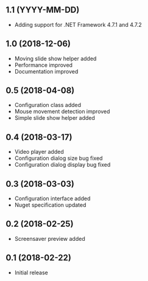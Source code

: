 ## 1.1 (YYYY-MM-DD)

- Adding support for .NET Framework 4.7.1 and 4.7.2

## 1.0 (2018-12-06)

- Moving slide show helper added
- Performance improved
- Documentation improved

## 0.5 (2018-04-08)

- Configuration class added
- Mouse movement detection improved
- Simple slide show helper added

## 0.4 (2018-03-17)

- Video player added
- Configuration dialog size bug fixed
- Configuration dialog display bug fixed

## 0.3 (2018-03-03)

- Configuration interface added
- Nuget specification updated

## 0.2 (2018-02-25)

- Screensaver preview added

## 0.1 (2018-02-22)

- Initial release